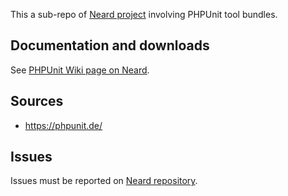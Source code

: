 This a sub-repo of [Neard project](https://github.com/crazy-max/neard) involving PHPUnit tool bundles.

## Documentation and downloads

See [PHPUnit Wiki page on Neard](https://github.com/crazy-max/neard/wiki/toolPHPUnit).

## Sources

* https://phpunit.de/

## Issues

Issues must be reported on [Neard repository](https://github.com/crazy-max/neard/issues).
